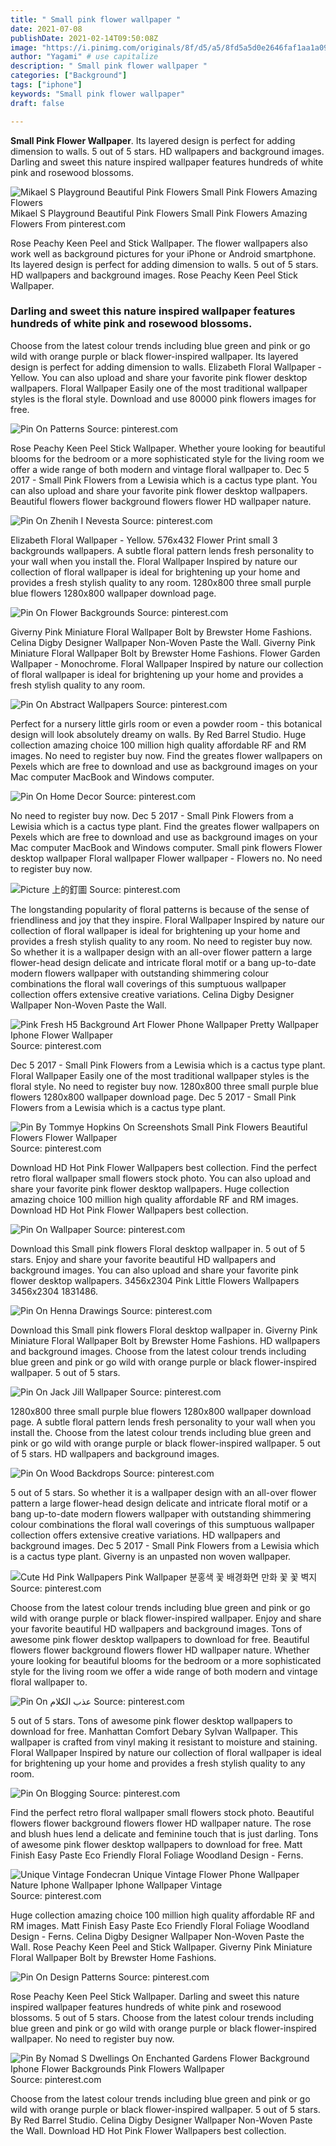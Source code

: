 ```yaml
---
title: " Small pink flower wallpaper "
date: 2021-07-08
publishDate: 2021-02-14T09:50:08Z
image: "https://i.pinimg.com/originals/8f/d5/a5/8fd5a5d0e2646faf1aa1a093f10a5b22.jpg"
author: "Yagami" # use capitalize
description: " Small pink flower wallpaper "
categories: ["Background"]
tags: ["iphone"]
keywords: "Small pink flower wallpaper"
draft: false

---
```



**Small Pink Flower Wallpaper**. Its layered design is perfect for adding dimension to walls. 5 out of 5 stars. HD wallpapers and background images. Darling and sweet this nature inspired wallpaper features hundreds of white pink and rosewood blossoms.

![Mikael S Playground Beautiful Pink Flowers Small Pink Flowers Amazing Flowers](https://i.pinimg.com/originals/30/8a/f7/308af770320634e4b3168642b534d503.jpg "Mikael S Playground Beautiful Pink Flowers Small Pink Flowers Amazing Flowers")
Mikael S Playground Beautiful Pink Flowers Small Pink Flowers Amazing Flowers From pinterest.com


Rose Peachy Keen Peel and Stick Wallpaper. The flower wallpapers also work well as background pictures for your iPhone or Android smartphone. Its layered design is perfect for adding dimension to walls. 5 out of 5 stars. HD wallpapers and background images. Rose Peachy Keen Peel Stick Wallpaper.

### Darling and sweet this nature inspired wallpaper features hundreds of white pink and rosewood blossoms.

Choose from the latest colour trends including blue green and pink or go wild with orange purple or black flower-inspired wallpaper. Its layered design is perfect for adding dimension to walls. Elizabeth Floral Wallpaper - Yellow. You can also upload and share your favorite pink flower desktop wallpapers. Floral Wallpaper Easily one of the most traditional wallpaper styles is the floral style. Download and use 80000 pink flowers images for free.


![Pin On Patterns](https://i.pinimg.com/736x/94/85/9d/94859df938ff17845c5cfb87441a683a.jpg "Pin On Patterns")
Source: pinterest.com

Rose Peachy Keen Peel Stick Wallpaper. Whether youre looking for beautiful blooms for the bedroom or a more sophisticated style for the living room we offer a wide range of both modern and vintage floral wallpaper to. Dec 5 2017 - Small Pink Flowers from a Lewisia which is a cactus type plant. You can also upload and share your favorite pink flower desktop wallpapers. Beautiful flowers flower background flowers flower HD wallpaper nature.

![Pin On Zhenih I Nevesta](https://i.pinimg.com/736x/a2/d3/dc/a2d3dc4234cbf407abd4c26e7c059ef9.jpg "Pin On Zhenih I Nevesta")
Source: pinterest.com

Elizabeth Floral Wallpaper - Yellow. 576x432 Flower Print small 3 backgrounds wallpapers. A subtle floral pattern lends fresh personality to your wall when you install the. Floral Wallpaper Inspired by nature our collection of floral wallpaper is ideal for brightening up your home and provides a fresh stylish quality to any room. 1280x800 three small purple blue flowers 1280x800 wallpaper download page.

![Pin On Flower Backgrounds](https://i.pinimg.com/originals/10/01/68/100168ea81fb6c5d0ab30a6fdfa5da12.jpg "Pin On Flower Backgrounds")
Source: pinterest.com

Giverny Pink Miniature Floral Wallpaper Bolt by Brewster Home Fashions. Celina Digby Designer Wallpaper Non-Woven Paste the Wall. Giverny Pink Miniature Floral Wallpaper Bolt by Brewster Home Fashions. Flower Garden Wallpaper - Monochrome. Floral Wallpaper Inspired by nature our collection of floral wallpaper is ideal for brightening up your home and provides a fresh stylish quality to any room.

![Pin On Abstract Wallpapers](https://i.pinimg.com/originals/df/86/43/df86432272abb2e4b727ca6eba592a0f.jpg "Pin On Abstract Wallpapers")
Source: pinterest.com

Perfect for a nursery little girls room or even a powder room - this botanical design will look absolutely dreamy on walls. By Red Barrel Studio. Huge collection amazing choice 100 million high quality affordable RF and RM images. No need to register buy now. Find the greates flower wallpapers on Pexels which are free to download and use as background images on your Mac computer MacBook and Windows computer.

![Pin On Home Decor](https://i.pinimg.com/564x/eb/c7/23/ebc7236b8f32b996f9e35aa14580a504.jpg "Pin On Home Decor")
Source: pinterest.com

No need to register buy now. Dec 5 2017 - Small Pink Flowers from a Lewisia which is a cactus type plant. Find the greates flower wallpapers on Pexels which are free to download and use as background images on your Mac computer MacBook and Windows computer. Small pink flowers Flower desktop wallpaper Floral wallpaper Flower wallpaper - Flowers no. No need to register buy now.

![Picture 上的釘圖](https://i.pinimg.com/originals/46/5a/f7/465af7a9fe36239cc710cac844a2dc1e.jpg "Picture 上的釘圖")
Source: pinterest.com

The longstanding popularity of floral patterns is because of the sense of friendliness and joy that they inspire. Floral Wallpaper Inspired by nature our collection of floral wallpaper is ideal for brightening up your home and provides a fresh stylish quality to any room. No need to register buy now. So whether it is a wallpaper design with an all-over flower pattern a large flower-head design delicate and intricate floral motif or a bang up-to-date modern flowers wallpaper with outstanding shimmering colour combinations the floral wall coverings of this sumptuous wallpaper collection offers extensive creative variations. Celina Digby Designer Wallpaper Non-Woven Paste the Wall.

![Pink Fresh H5 Background Art Flower Phone Wallpaper Pretty Wallpaper Iphone Flower Wallpaper](https://i.pinimg.com/originals/42/04/f6/4204f63059e4d2c403a0f62b6c7adc65.jpg "Pink Fresh H5 Background Art Flower Phone Wallpaper Pretty Wallpaper Iphone Flower Wallpaper")
Source: pinterest.com

Dec 5 2017 - Small Pink Flowers from a Lewisia which is a cactus type plant. Floral Wallpaper Easily one of the most traditional wallpaper styles is the floral style. No need to register buy now. 1280x800 three small purple blue flowers 1280x800 wallpaper download page. Dec 5 2017 - Small Pink Flowers from a Lewisia which is a cactus type plant.

![Pin By Tommye Hopkins On Screenshots Small Pink Flowers Beautiful Flowers Flower Wallpaper](https://i.pinimg.com/originals/0b/1d/26/0b1d26734a58549f22acbfe5246d9709.jpg "Pin By Tommye Hopkins On Screenshots Small Pink Flowers Beautiful Flowers Flower Wallpaper")
Source: pinterest.com

Download HD Hot Pink Flower Wallpapers best collection. Find the perfect retro floral wallpaper small flowers stock photo. You can also upload and share your favorite pink flower desktop wallpapers. Huge collection amazing choice 100 million high quality affordable RF and RM images. Download HD Hot Pink Flower Wallpapers best collection.

![Pin On Wallpaper](https://i.pinimg.com/originals/24/a1/20/24a120ba0fef0eed3cf192506255693c.jpg "Pin On Wallpaper")
Source: pinterest.com

Download this Small pink flowers Floral desktop wallpaper in. 5 out of 5 stars. Enjoy and share your favorite beautiful HD wallpapers and background images. You can also upload and share your favorite pink flower desktop wallpapers. 3456x2304 Pink Little Flowers Wallpapers 3456x2304 1831486.

![Pin On Henna Drawings](https://i.pinimg.com/originals/20/a6/11/20a6114a9edcc0f71ae0dbcc9efcaf3a.png "Pin On Henna Drawings")
Source: pinterest.com

Download this Small pink flowers Floral desktop wallpaper in. Giverny Pink Miniature Floral Wallpaper Bolt by Brewster Home Fashions. HD wallpapers and background images. Choose from the latest colour trends including blue green and pink or go wild with orange purple or black flower-inspired wallpaper. 5 out of 5 stars.

![Pin On Jack Jill Wallpaper](https://i.pinimg.com/originals/10/5c/96/105c96617e429dca2a2811dafc643055.jpg "Pin On Jack Jill Wallpaper")
Source: pinterest.com

1280x800 three small purple blue flowers 1280x800 wallpaper download page. A subtle floral pattern lends fresh personality to your wall when you install the. Choose from the latest colour trends including blue green and pink or go wild with orange purple or black flower-inspired wallpaper. 5 out of 5 stars. HD wallpapers and background images.

![Pin On Wood Backdrops](https://i.pinimg.com/736x/cd/b4/1c/cdb41c33c08d32ccb6f7c00c399f59aa.jpg "Pin On Wood Backdrops")
Source: pinterest.com

5 out of 5 stars. So whether it is a wallpaper design with an all-over flower pattern a large flower-head design delicate and intricate floral motif or a bang up-to-date modern flowers wallpaper with outstanding shimmering colour combinations the floral wall coverings of this sumptuous wallpaper collection offers extensive creative variations. HD wallpapers and background images. Dec 5 2017 - Small Pink Flowers from a Lewisia which is a cactus type plant. Giverny is an unpasted non woven wallpaper.

![Cute Hd Pink Wallpapers Pink Wallpaper 분홍색 꽃 배경화면 만화 꽃 꽃 벽지](https://i.pinimg.com/originals/88/e5/91/88e5913958fcccf00c0a545e66488468.jpg "Cute Hd Pink Wallpapers Pink Wallpaper 분홍색 꽃 배경화면 만화 꽃 꽃 벽지")
Source: pinterest.com

Choose from the latest colour trends including blue green and pink or go wild with orange purple or black flower-inspired wallpaper. Enjoy and share your favorite beautiful HD wallpapers and background images. Tons of awesome pink flower desktop wallpapers to download for free. Beautiful flowers flower background flowers flower HD wallpaper nature. Whether youre looking for beautiful blooms for the bedroom or a more sophisticated style for the living room we offer a wide range of both modern and vintage floral wallpaper to.

![Pin On عذب الكلام](https://i.pinimg.com/originals/2a/fd/95/2afd951393abe0abd9c48343703bc84b.jpg "Pin On عذب الكلام")
Source: pinterest.com

5 out of 5 stars. Tons of awesome pink flower desktop wallpapers to download for free. Manhattan Comfort Debary Sylvan Wallpaper. This wallpaper is crafted from vinyl making it resistant to moisture and staining. Floral Wallpaper Inspired by nature our collection of floral wallpaper is ideal for brightening up your home and provides a fresh stylish quality to any room.

![Pin On Blogging](https://i.pinimg.com/736x/96/49/ee/9649ee67b6b8e7d8cb255bd9c2f60183.jpg "Pin On Blogging")
Source: pinterest.com

Find the perfect retro floral wallpaper small flowers stock photo. Beautiful flowers flower background flowers flower HD wallpaper nature. The rose and blush hues lend a delicate and feminine touch that is just darling. Tons of awesome pink flower desktop wallpapers to download for free. Matt Finish Easy Paste Eco Friendly Floral Foliage Woodland Design - Ferns.

![Unique Vintage Fondecran Unique Vintage Flower Phone Wallpaper Nature Iphone Wallpaper Iphone Wallpaper Vintage](https://i.pinimg.com/736x/98/c6/c0/98c6c0bb7f5e1a7e9ec232f342640e2c.jpg "Unique Vintage Fondecran Unique Vintage Flower Phone Wallpaper Nature Iphone Wallpaper Iphone Wallpaper Vintage")
Source: pinterest.com

Huge collection amazing choice 100 million high quality affordable RF and RM images. Matt Finish Easy Paste Eco Friendly Floral Foliage Woodland Design - Ferns. Celina Digby Designer Wallpaper Non-Woven Paste the Wall. Rose Peachy Keen Peel and Stick Wallpaper. Giverny Pink Miniature Floral Wallpaper Bolt by Brewster Home Fashions.

![Pin On Design Patterns](https://i.pinimg.com/originals/a3/7d/76/a37d7655435cecf61c3313e1faff8d02.jpg "Pin On Design Patterns")
Source: pinterest.com

Rose Peachy Keen Peel Stick Wallpaper. Darling and sweet this nature inspired wallpaper features hundreds of white pink and rosewood blossoms. 5 out of 5 stars. Choose from the latest colour trends including blue green and pink or go wild with orange purple or black flower-inspired wallpaper. No need to register buy now.

![Pin By Nomad S Dwellings On Enchanted Gardens Flower Background Iphone Flower Backgrounds Pink Flowers Wallpaper](https://i.pinimg.com/originals/8f/d5/a5/8fd5a5d0e2646faf1aa1a093f10a5b22.jpg "Pin By Nomad S Dwellings On Enchanted Gardens Flower Background Iphone Flower Backgrounds Pink Flowers Wallpaper")
Source: pinterest.com

Choose from the latest colour trends including blue green and pink or go wild with orange purple or black flower-inspired wallpaper. 5 out of 5 stars. By Red Barrel Studio. Celina Digby Designer Wallpaper Non-Woven Paste the Wall. Download HD Hot Pink Flower Wallpapers best collection.

